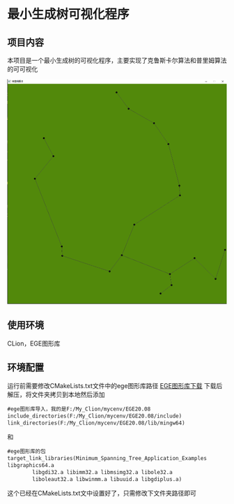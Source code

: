 # 最小生成树可视化程序

## 项目内容

本项目是一个最小生成树的可视化程序，主要实现了克鲁斯卡尔算法和普里姆算法的可可视化

![运行截图](https://github.com/wtupdl/Minimum_Spanning_Tree_Application_Examples/blob/master/img/%E6%9C%80%E5%B0%8F%E7%94%9F%E6%88%90%E6%A0%91.png)
## 使用环境

CLion，EGE图形库

## 环境配置

运行前需要修改CMakeLists.txt文件中的ege图形库路径
[EGE图形库下载](https://xege.org/download/ege20.08_all.7z)
下载后解压，将文件夹拷贝到本地然后添加

```
#ege图形库导入，我的是F:/My_Clion/mycenv/EGE20.08
include_directories(F:/My_Clion/mycenv/EGE20.08/include)
link_directories(F:/My_Clion/mycenv/EGE20.08/lib/mingw64)
```

和

```
#ege图形库的包
target_link_libraries(Minimum_Spanning_Tree_Application_Examples libgraphics64.a
        libgdi32.a libimm32.a libmsimg32.a libole32.a
        liboleaut32.a libwinmm.a libuuid.a libgdiplus.a)
````

这个已经在CMakeLists.txt文中设置好了，只需修改下文件夹路径即可

